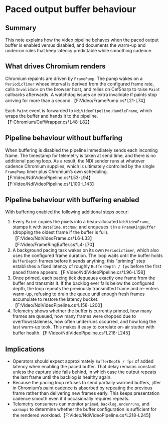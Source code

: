 # Paced output buffer behaviour

## Summary
This note explains how the video pipeline behaves when the paced output buffer is enabled versus disabled, and documents the warm-up and underrun rules that keep latency predictable while smoothing cadence.

## What drives Chromium renders
Chromium repaints are driven by `FramePump`. The pump wakes on a `PeriodicTimer` whose interval is derived from the configured frame rate, calls `Invalidate` on the browser host, and relies on CefSharp to raise `Paint` callbacks afterwards. A watchdog issues an extra invalidate if paints stop arriving for more than a second.【F:Video/FramePump.cs†L21-L74】

Each `Paint` event is forwarded to `NdiVideoPipeline.HandleFrame`, which wraps the buffer and hands it to the pipeline.【F:Chromium/CefWrapper.cs†L48-L82】

## Pipeline behaviour without buffering
When buffering is disabled the pipeline immediately sends each incoming frame. The timestamp for telemetry is taken at send time, and there is no additional pacing loop. As a result, the NDI sender runs at whatever cadence Chromium supplies, which is ultimately controlled by the single `FramePump` timer plus Chromium’s own scheduling.【F:Video/NdiVideoPipeline.cs†L53-L94】【F:Video/NdiVideoPipeline.cs†L100-L143】

## Pipeline behaviour with buffering enabled
With buffering enabled the following additional steps occur:

1. Every `Paint` copies the pixels into a heap-allocated `NdiVideoFrame`, stamps it with `DateTime.UtcNow`, and enqueues it in a `FrameRingBuffer` (dropping the oldest frame if the buffer is full).【F:Video/NdiVideoFrame.cs†L6-L33】【F:Video/FrameRingBuffer.cs†L4-L70】
2. A background pacing task wakes on its own `PeriodicTimer`, which also uses the configured frame duration. The loop waits until the buffer holds `BufferDepth` frames before it sends anything; this “priming” step establishes a fixed latency of roughly `BufferDepth / fps` before the first paced frame appears.【F:Video/NdiVideoPipeline.cs†L96-L158】
3. Once primed, each pacing tick dequeues exactly one frame from the buffer and transmits it. If the backlog ever falls below the configured depth, the loop repeats the previously transmitted frame and re-enters warm-up, refusing to drain the queue until enough fresh frames accumulate to restore the latency bucket.【F:Video/NdiVideoPipeline.cs†L158-L200】
4. Telemetry shows whether the buffer is currently primed, how many frames are queued, how many frames were dropped due to overflow/staleness, how often underruns occurred, and how long the last warm-up took. This makes it easy to correlate on-air stutter with buffer health.【F:Video/NdiVideoPipeline.cs†L218-L245】

## Implications
* Operators should expect approximately `BufferDepth / fps` of added latency when enabling the paced buffer. That delay remains constant unless the capture side falls behind, in which case the output repeats the last frame until the backlog is healthy again.
* Because the pacing loop refuses to send partially warmed buffers, jitter in Chromium’s paint cadence is absorbed by repeating the previous frame rather than delivering new frames early. This keeps presentation cadence smooth even if it occasionally requires repeats.
* Telemetry consumers can monitor `primed`, `backlog`, `underruns`, and `warmups` to determine whether the buffer configuration is sufficient for the rendered workload.【F:Video/NdiVideoPipeline.cs†L218-L245】

